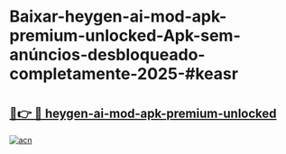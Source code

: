 # Baixar-heygen-ai-mod-apk-premium-unlocked-Apk-sem-anúncios-desbloqueado-completamente-2025-#keasr

# <h2><a href="https://ainizakaria.my?title=heygen-ai-mod-apk-premium-unlocked&ref=24M">🔗👉 🔴 heygen-ai-mod-apk-premium-unlocked</a></h2>

[![acn](https://github.com/user-attachments/assets/0f9c940e-d8b0-45ae-aac7-cd30a18b3e1c)](https://ainizakaria.my?title=heygen-ai-mod-apk-premium-unlocked&ref=24M)

